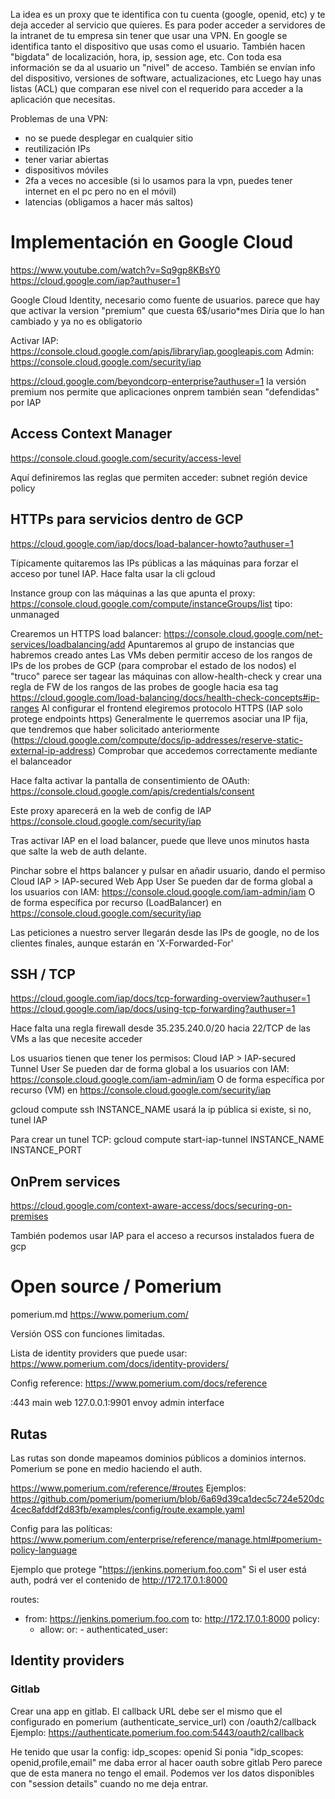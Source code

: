 La idea es un proxy que te identifica con tu cuenta (google, openid, etc) y te deja acceder al servicio que quieres.
Es para poder acceder a servidores de la intranet de tu empresa sin tener que usar una VPN.
En google se identifica tanto el dispositivo que usas como el usuario.
También hacen "bigdata" de localización, hora, ip, session age, etc.
Con toda esa información se da al usuario un "nivel" de acceso.
También se envían info del dispositivo, versiones de software, actualizaciones, etc
Luego hay unas listas (ACL) que comparan ese nivel con el requerido para acceder a la aplicación que necesitas.

Problemas de una VPN:
  - no se puede desplegar en cualquier sitio
  - reutilización IPs
  - tener variar abiertas
  - dispositivos móviles
  - 2fa a veces no accesible (si lo usamos para la vpn, puedes tener internet en el pc pero no en el móvil)
  - latencias (obligamos a hacer más saltos)


# Implementación en Google Cloud
https://www.youtube.com/watch?v=Sq9gp8KBsY0
https://cloud.google.com/iap?authuser=1

Google Cloud Identity, necesario como fuente de usuarios.
  parece que hay que activar la version "premium" que cuesta 6$/usario*mes
  Diria que lo han cambiado y ya no es obligatorio

Activar IAP: https://console.cloud.google.com/apis/library/iap.googleapis.com
Admin: https://console.cloud.google.com/security/iap

https://cloud.google.com/beyondcorp-enterprise?authuser=1
  la versión premium nos permite que aplicaciones onprem también sean "defendidas" por IAP


## Access Context Manager
https://console.cloud.google.com/security/access-level

Aquí definiremos las reglas que permiten acceder:
  subnet
  región
  device policy


## HTTPs para servicios dentro de GCP
https://cloud.google.com/iap/docs/load-balancer-howto?authuser=1

Típicamente quitaremos las IPs públicas a las máquinas para forzar el acceso por tunel IAP.
Hace falta usar la cli gcloud


Instance group con las máquinas a las que apunta el proxy: https://console.cloud.google.com/compute/instanceGroups/list
  tipo: unmanaged

Crearemos un HTTPS load balancer: https://console.cloud.google.com/net-services/loadbalancing/add
  Apuntaremos al grupo de instancias que habremos creado antes
  Las VMs deben permitir acceso de los rangos de IPs de los probes de GCP (para comprobar el estado de los nodos)
    el "truco" parece ser tagear las máquinas con allow-health-check y crear una regla de FW de los rangos de las probes de google hacia esa tag
    https://cloud.google.com/load-balancing/docs/health-check-concepts#ip-ranges
  Al configurar el frontend elegiremos protocolo HTTPS (IAP solo protege endpoints https)
  Generalmente le querremos asociar una IP fija, que tendremos que haber solicitado anteriormente (https://cloud.google.com/compute/docs/ip-addresses/reserve-static-external-ip-address)
  Comprobar que accedemos correctamente mediante el balanceador

Hace falta activar la pantalla de consentimiento de OAuth: https://console.cloud.google.com/apis/credentials/consent

Este proxy aparecerá en la web de config de IAP
https://console.cloud.google.com/security/iap

Tras activar IAP en el load balancer, puede que lleve unos minutos hasta que salte la web de auth delante.

Pinchar sobre el https balancer y pulsar en añadir usuario, dando el permiso
  Cloud IAP > IAP-secured Web App User
  Se pueden dar de forma global a los usuarios con IAM: https://console.cloud.google.com/iam-admin/iam
  O de forma específica por recurso (LoadBalancer) en https://console.cloud.google.com/security/iap

Las peticiones a nuestro server llegarán desde las IPs de google, no de los clientes finales, aunque estarán en 'X-Forwarded-For'


## SSH / TCP
https://cloud.google.com/iap/docs/tcp-forwarding-overview?authuser=1
https://cloud.google.com/iap/docs/using-tcp-forwarding?authuser=1

Hace falta una regla firewall desde 35.235.240.0/20 hacia 22/TCP de las VMs a las que necesite acceder

Los usuarios tienen que tener los permisos:
  Cloud IAP > IAP-secured Tunnel User
  Se pueden dar de forma global a los usuarios con IAM: https://console.cloud.google.com/iam-admin/iam
  O de forma específica por recurso (VM) en https://console.cloud.google.com/security/iap

gcloud compute ssh INSTANCE_NAME
  usará la ip pública si existe, si no, tunel IAP

Para crear un tunel TCP:
gcloud compute start-iap-tunnel INSTANCE_NAME INSTANCE_PORT




## OnPrem services
https://cloud.google.com/context-aware-access/docs/securing-on-premises

También podemos usar IAP para el acceso a recursos instalados fuera de gcp



# Open source / Pomerium
pomerium.md
https://www.pomerium.com/

Versión OSS con funciones limitadas.

Lista de identity  providers que puede usar:
https://www.pomerium.com/docs/identity-providers/


Config reference:
https://www.pomerium.com/docs/reference

:443 main web
127.0.0.1:9901 envoy admin interface

## Rutas
Las rutas son donde mapeamos dominios públicos a dominios internos.
Pomerium se pone en medio haciendo el auth.

https://www.pomerium.com/reference/#routes
Ejemplos:
https://github.com/pomerium/pomerium/blob/6a69d39ca1dec5c724e520dc4cec8afddf2d83fb/examples/config/route.example.yaml

Config para las políticas:
https://www.pomerium.com/enterprise/reference/manage.html#pomerium-policy-language

Ejemplo que protege "https://jenkins.pomerium.foo.com"
Si el user está auth, podrá ver el contenido de http://172.17.0.1:8000

routes:
  - from: https://jenkins.pomerium.foo.com
    to: http://172.17.0.1:8000
    policy:
      - allow:
          or:
            - authenticated_user:


## Identity providers
### Gitlab
Crear una app en gitlab.
El callback URL debe ser el mismo que el configurado en pomerium (authenticate_service_url) con /oauth2/callback
Ejemplo:
https://authenticate.pomerium.foo.com:5443/oauth2/callback

He tenido que usar la config:
idp_scopes: openid
Si ponia "idp_scopes: openid,profile,email" me daba error al hacer oauth sobre gitlab
Pero parece que de esta manera no tengo el email.
Podemos ver los datos disponibles con "session details" cuando no me deja entrar.
